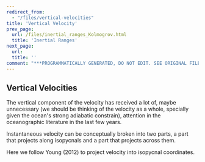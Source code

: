 ```yaml
---
redirect_from:
  - "/files/vertical-velocities"
title: 'Vertical Velocity'
prev_page:
  url: /files/inertial_ranges_Kolmogrov.html
  title: 'Inertial Ranges'
next_page:
  url: 
  title: ''
comment: "***PROGRAMMATICALLY GENERATED, DO NOT EDIT. SEE ORIGINAL FILES IN /content***"
---
```

## Vertical Velocities

The vertical component of the velocity has received a lot of, maybe unnecessary (we should be thinking of the velocity as a whole, specially given the ocean's strong adiabatic constrain), attention in the oceanographic literature in the last few years.

Instantaneous velocity can be conceptually broken into two parts, a part that projects along isopycnals and a part that projects across them. 

Here we follow Young (2012) to project velocity into isopycnal coordinates.
